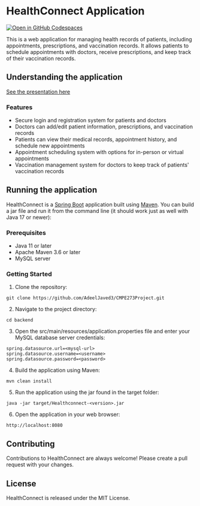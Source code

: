 # HealthConnect Application 

[![Open in GitHub Codespaces](https://github.com/codespaces/badge.svg)](https://github.com/AdeelJaved3/CMPE273Project/tree/main/backend)

This is a web application for managing health records of patients, including appointments, prescriptions, and vaccination records. It allows patients to schedule appointments with doctors, receive prescriptions, and keep track of their vaccination records.


## Understanding the application
<a href="https://sjsu0-my.sharepoint.com/:p:/r/personal/lavanya_lankalapilli_sjsu_edu/_layouts/15/Doc.aspx?sourcedoc=%7B42DADA94-52F7-4085-9057-5B55535443C3%7D&file=CMPE%20273%20-%20Phase%201%201.pptx&action=edit&mobileredirect=true&DefaultItemOpen=1&login_hint=lavanya.lankalapilli%40sjsu.edu&ct=1681764462899&wdOrigin=OFFICECOM-WEB.START.EDGEWORTH&cid=680a2b4a-d7d3-402b-814f-fd39768fe4c6&wdPreviousSessionSrc=HarmonyWeb&wdPreviousSession=423edd93-1400-4edf-b0f5-1f080befcc87">See the presentation here</a>

### Features
- Secure login and registration system for patients and doctors
- Doctors can add/edit patient information, prescriptions, and vaccination records
- Patients can view their medical records, appointment history, and schedule new appointments
- Appointment scheduling system with options for in-person or virtual appointments
- Vaccination management system for doctors to keep track of patients' vaccination records

## Running the application
HealthConnect is a [Spring Boot](https://spring.io/guides/gs/spring-boot) application built using [Maven](https://spring.io/guides/gs/maven/). You can build a jar file and run it from the command line (it should work just as well with Java 17 or newer):

### Prerequisites
- Java 11 or later
- Apache Maven 3.6 or later
- MySQL server

### Getting Started

1. Clone the repository:
```
git clone https://github.com/AdeelJaved3/CMPE273Project.git
```
2. Navigate to the project directory:
```
cd backend
```
3. Open the src/main/resources/application.properties file and enter your MySQL database server credentials:
```
spring.datasource.url=<mysql-url>
spring.datasource.username=<username>
spring.datasource.password=<password>
```
4. Build the application using Maven:
```
mvn clean install
```
5. Run the application using the jar found in the target folder:
```
java -jar target/Healthconnect-<version>.jar
```
6. Open the application in your web browser:
```
http://localhost:8080
```



## Contributing
Contributions to HealthConnect are always welcome! Please create a pull request with your changes.

## License
HealthConnect is released under the MIT License.